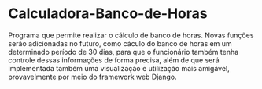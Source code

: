 # Calculadora-Banco-de-Horas
Programa que permite realizar o cálculo de banco de horas. Novas funções serão adicionadas no futuro, como cáculo do banco de horas em um determinado período de 30 dias, para que o funcionário também tenha controle dessas informações de forma precisa, além de que será implementada também uma visualização e utilização mais amigável, provavelmente por meio do framework web Django.

